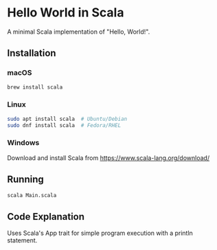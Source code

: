 # Hello World in Scala

A minimal Scala implementation of "Hello, World!".

## Installation

### macOS
```bash
brew install scala
```

### Linux
```bash
sudo apt install scala  # Ubuntu/Debian
sudo dnf install scala  # Fedora/RHEL
```

### Windows
Download and install Scala from https://www.scala-lang.org/download/

## Running

```bash
scala Main.scala
```

## Code Explanation

Uses Scala's App trait for simple program execution with a println statement.

